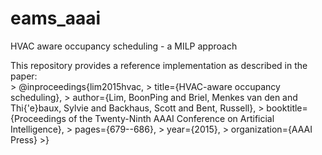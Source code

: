 # eams_aaai
HVAC aware occupancy scheduling - a MILP approach

This repository provides a reference implementation as described in the paper:<br>
        > @inproceedings{lim2015hvac,
        >  title={HVAC-aware occupancy scheduling},
        >  author={Lim, BoonPing and Briel, Menkes van den and Thi{\'e}baux, Sylvie and Backhaus, Scott and Bent, Russell},
        >  booktitle={Proceedings of the Twenty-Ninth AAAI Conference on Artificial Intelligence},
        >  pages={679--686},
        >  year={2015},
        >  organization={AAAI Press}
        >}
